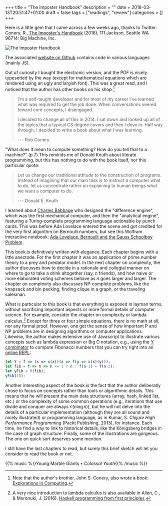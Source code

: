 +++
title = "The Imposter Handbook"
description = ""
date = 2018-03-13T20:51:47+01:00
draft = false
tags = ["readings", "review"]
categories = []
+++

Here is a little gem that I came across a few weeks ago, thanks to Twitter:  
Conery, R., [The Imposter's Handbook](https://bigmachine.io/products/the-imposters-handbook) (2016), 111 Jackson, Seattle WA 96714: Big Machine, Inc.

<!--more-->

![The Imposter Handbook](/img/imposter.jpg)

The associated [website on Github](https://github.com/imposters-handbook/sample-code) contains code in various languages (mainly JS).

Out of curiosity I bought the electronic version, and the PDF is nicely typesetted by the way (except for mathematical equations which are rendered using an ugly and largish font). This was a great read, and I noticed that the author has other books on his shop.[^1]

> I'm a self-taught developer and for most of my career I've learned what was required to get the job done. When conversations veered toward core concepts, I disengaged.
>
> I decided to change all of this in 2014. I sat down and looked up all of the topics that a typical CS degree covers and then I dove in. Half way through, I decided to write a book about what I was learning.
>
> --- Rob Conery


"What does it mean to compute something? How do you tell that to a machine?" (p.7) This reminds me of Donald Knuth about literate programming, but this has nothing to do with the book itself, nor this particular quote:

> Let us change our traditional attitude to the construction of programs. Instead of imagining that our main task is to instruct a computer what to do, let us concentrate rather on explaining to human beings what we want a computer to do.
>
> --- Donald E. Knuth

I learned about [Charles Babbage](https://en.wikipedia.org/wiki/Charles_Babbage) who designed the "difference engine", which was the first mechanical computer, and then the "analytical engine", featuring a Turing-complete programming language actionable by punch cards. This was before Ada Lovelace entered the scene and got credited for the very first algorithm on Bernoulli numbers, but see this Wolfram interactive notebook: [Ada Lovelace, Bernoulli and the Gauss Schoolboy Problem](https://sandbox.open.wolframcloud.com/objects/user-e57fdc7a-843a-48ba-8e5d-7bf5f8581c8b/adathemedmathexploration/bernoullinumbers.nb).

This book is definitively written with elegance. Each chapter begins with a little anectode. For the first chapter it was an application of prime number theory to a prey and predator model. In the next chapter on complexity, the author discusses how to decide in a rationale and collegial manner on where to go to take a drink altogether (say, $n$ friends), and how naive or more elaborated voting schemes behave as $n$ goes larger and larger. The chapter on complexity also discusses NP-complete problems, like the knapsack and bin packing, finding clique in a graph, or the traveling salesman. 

What is particular to this book is that everything is exposed in layman terms, without sacrificing important aspects or more formal details of computer science. For example, consider the chapter on complexity or lambda calculus.[^2] Except for three or four simple equations, there is no math at all, nor any formal proof. However, one get the sense of how important P and NP problems are in designing algorithms or computer applications. Likewise, the author makes extensive use of Javascript to illustrate various concepts such as lambda expression or Big O notation, e.g., using the [Y combinator](https://en.wikipedia.org/wiki/Fixed-point_combinator) to compute Fibonacci numbers that you can try right into an [online REPL](https://repl.it/languages/nodejs):

```javascript
let Y = f => (x => x(x))(x => f(y => x(x)(y)));
let fib = f => n => n <= 1 ? n : f(n-1) + f(n-2);
let yFib = Y(fib);
yFib(10);
```

Another interesting aspect of the book is the fact that the author deliberatly chose to focus on concepts rather than tools or algorithmic details. This means that he will present the main data structures (array, hash, linked list, etc.) or the complexity of some common operations (e.g., iterations that use divide and conquer are always $\mathcal{O}(n\log{}n)$), but he will not delve into the details of a particular implementation (although they are all sound and nicely illustrated) or programming language, as in Kumar, S. *Clojure High Performance Programming* (Packt Publishing, 2013), for instance. Each time, he find a way to link to historical details, like the Königsberg bridges in the case of graph structure. Finally, some of the illustrations are gorgeous. The one on quick sort deserves some mention.

I still have the last chapters to read, but surely this brief sketch will let you consider to read the book or not.

{{% music %}}Young Marble Giants • *Colossal Youth*{{% /music %}}

[^1]: Note that the author's brother, John S. Conery, also wrote a book: [Explorations in Computing](http://ix.cs.uoregon.edu/~conery/eic/).

[^2]: A very nice introduction to lambda calculus is also available in Allen, C., & Moronuki, J. (2016). [Haskell programming from first principles](http://haskellbook.com).
